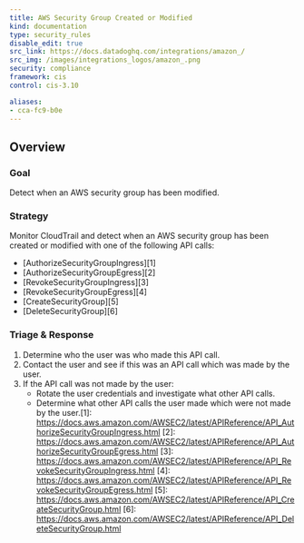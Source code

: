```yaml
---
title: AWS Security Group Created or Modified
kind: documentation
type: security_rules
disable_edit: true
src_link: https://docs.datadoghq.com/integrations/amazon_/
src_img: /images/integrations_logos/amazon_.png
security: compliance
framework: cis
control: cis-3.10

aliases:
- cca-fc9-b0e
---
```


## Overview

### Goal
Detect when an AWS security group has been modified.

### Strategy
Monitor CloudTrail and detect when an AWS security group has been created or modified with one of the following API calls:
* [AuthorizeSecurityGroupIngress][1] 
* [AuthorizeSecurityGroupEgress][2] 
* [RevokeSecurityGroupIngress][3] 
* [RevokeSecurityGroupEgress][4] 
* [CreateSecurityGroup][5] 
* [DeleteSecurityGroup][6]

### Triage & Response
1. Determine who the user was who made this API call.
2. Contact the user and see if this was an API call which was made by the user.
3. If the API call was not made by the user:
   * Rotate the user credentials and investigate what other API calls.
   * Determine what other API calls the user made which were not made by the user.[1]: https://docs.aws.amazon.com/AWSEC2/latest/APIReference/API_AuthorizeSecurityGroupIngress.html
[2]: https://docs.aws.amazon.com/AWSEC2/latest/APIReference/API_AuthorizeSecurityGroupEgress.html
[3]: https://docs.aws.amazon.com/AWSEC2/latest/APIReference/API_RevokeSecurityGroupIngress.html
[4]: https://docs.aws.amazon.com/AWSEC2/latest/APIReference/API_RevokeSecurityGroupEgress.html
[5]: https://docs.aws.amazon.com/AWSEC2/latest/APIReference/API_CreateSecurityGroup.html
[6]: https://docs.aws.amazon.com/AWSEC2/latest/APIReference/API_DeleteSecurityGroup.html
